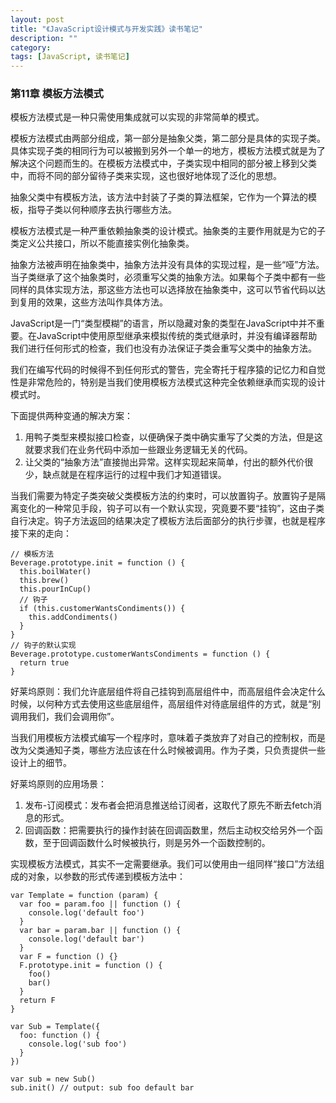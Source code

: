 ```yaml
---
layout: post
title: "《JavaScript设计模式与开发实践》读书笔记"
description: ""
category: 
tags: [JavaScript, 读书笔记]
---
```


### 第11章 模板方法模式

模板方法模式是一种只需使用集成就可以实现的非常简单的模式。

模板方法模式由两部分组成，第一部分是抽象父类，第二部分是具体的实现子类。具体实现子类的相同行为可以被搬到另外一个单一的地方，模板方法模式就是为了解决这个问题而生的。在模板方法模式中，子类实现中相同的部分被上移到父类中，而将不同的部分留待子类来实现，这也很好地体现了泛化的思想。

抽象父类中有模板方法，该方法中封装了子类的算法框架，它作为一个算法的模板，指导子类以何种顺序去执行哪些方法。

模板方法模式是一种严重依赖抽象类的设计模式。抽象类的主要作用就是为它的子类定义公共接口，所以不能直接实例化抽象类。

抽象方法被声明在抽象类中，抽象方法并没有具体的实现过程，是一些“哑”方法。当子类继承了这个抽象类时，必须重写父类的抽象方法。如果每个子类中都有一些同样的具体实现方法，那这些方法也可以选择放在抽象类中，这可以节省代码以达到复用的效果，这些方法叫作具体方法。

JavaScript是一门“类型模糊”的语言，所以隐藏对象的类型在JavaScript中并不重要。在JavaScript中使用原型继承来模拟传统的类式继承时，并没有编译器帮助我们进行任何形式的检查，我们也没有办法保证子类会重写父类中的抽象方法。

我们在编写代码的时候得不到任何形式的警告，完全寄托于程序猿的记忆力和自觉性是非常危险的，特别是当我们使用模板方法模式这种完全依赖继承而实现的设计模式时。

下面提供两种变通的解决方案：

1. 用鸭子类型来模拟接口检查，以便确保子类中确实重写了父类的方法，但是这就要求我们在业务代码中添加一些跟业务逻辑无关的代码。
2. 让父类的“抽象方法”直接抛出异常。这样实现起来简单，付出的额外代价很少，缺点就是在程序运行的过程中我们才知道错误。

当我们需要为特定子类突破父类模板方法的约束时，可以放置钩子。放置钩子是隔离变化的一种常见手段，钩子可以有一个默认实现，究竟要不要“挂钩”，这由子类自行决定。钩子方法返回的结果决定了模板方法后面部分的执行步骤，也就是程序接下来的走向：

    // 模板方法
    Beverage.prototype.init = function () {
      this.boilWater()
      this.brew()
      this.pourInCup()
      // 钩子
      if (this.customerWantsCondiments()) {
        this.addCondiments()
      }
    }
    // 钩子的默认实现
    Beverage.prototype.customerWantsCondiments = function () {
      return true
    }

好莱坞原则：我们允许底层组件将自己挂钩到高层组件中，而高层组件会决定什么时候，以何种方式去使用这些底层组件，高层组件对待底层组件的方式，就是“别调用我们，我们会调用你”。

当我们用模板方法模式编写一个程序时，意味着子类放弃了对自己的控制权，而是改为父类通知子类，哪些方法应该在什么时候被调用。作为子类，只负责提供一些设计上的细节。

好莱坞原则的应用场景：

1. 发布-订阅模式：发布者会把消息推送给订阅者，这取代了原先不断去fetch消息的形式。
2. 回调函数：把需要执行的操作封装在回调函数里，然后主动权交给另外一个函数，至于回调函数什么时候被执行，则是另外一个函数控制的。

实现模板方法模式，其实不一定需要继承。我们可以使用由一组同样“接口”方法组成的对象，以参数的形式传递到模板方法中：

    var Template = function (param) {
      var foo = param.foo || function () {
        console.log('default foo')
      }
      var bar = param.bar || function () {
        console.log('default bar')
      }
      var F = function () {}
      F.prototype.init = function () {
        foo()
        bar()
      }
      return F
    }

    var Sub = Template({
      foo: function () {
        console.log('sub foo')
      }
    })

    var sub = new Sub()
    sub.init() // output: sub foo default bar
